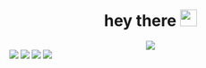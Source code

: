 

<html> 
  <head> 
   
  </head>
  <body>
    <div align="center">
       <h1>
       hey there
        <img src="https://media.giphy.com/media/hvRJCLFzcasrR4ia7z/giphy.gif" width="30px"/>
        </h1>
    </div>
    <div id="header" align="center" >
   <img src="https://media.giphy.com/media/u2pmTWUi0MXjyrMaVj/giphy.gif" />
</div>
    <div>
      <img src="https://img.shields.io/badge/Facebook-1877F2?style=for-the-badge&logo=facebook&logoColor=white"/>
      <img src="https://img.shields.io/badge/Instagram-E4405F?style=for-the-badge&logo=instagram&logoColor=white"/>
      <img src="https://img.shields.io/badge/Gmail-D14836?style=for-the-badge&logo=gmail&logoColor=white"/>
      <img src="https://img.shields.io/badge/Twitter-1DA1F2?style=for-the-badge&logo=twitter&logoColor=white"/>
    </div>
   
  </body>
</html>
